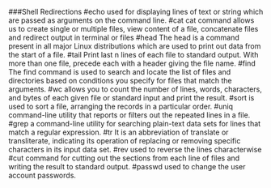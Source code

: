 ###Shell Redirections
#echo
used for displaying lines of text or string which are passed as arguments on the command line.
#cat
cat command allows us to create single or multiple files, view content of a file, concatenate files and redirect output in terminal or files
#head
The head is a command present in all major Linux distributions which are used to print out data from the start of a file.
#tail
Print last n lines of each file to standard output. With more than one file, precede each with a header giving the file name.
#find
The find command is used to search and locate the list of files and directories based on conditions you specify for files that match the arguments.
#wc
allows you to count the number of lines, words, characters, and bytes of each given file or standard input and print the result.
#sort
is used to sort a file, arranging the records in a particular order.
#uniq
command-line utility that reports or filters out the repeated lines in a file.
#grep
a command-line utility for searching plain-text data sets for lines that match a regular expression.
#tr
It is an abbreviation of translate or transliterate, indicating its operation of replacing or removing specific characters in its input data set.
#rev
used to reverse the lines characterwise
#cut
command for cutting out the sections from each line of files and writing the result to standard output.
#passwd
used to change the user account passwords.
